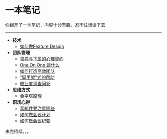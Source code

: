 # 一本笔记

你翻开了一本笔记，内容十分有趣，忍不住想读下去

---

- **技术**
    - [如何做Feature Design](tech/feature-design.md)
- **团队管理**
    - [领导与下属的心理契约](leadership/psychological-contract.md)
    - [One On One 谈什么](leadership/one-on-one.md)
    - [如何打造高效团队](leadership/efficient-team.md)
    - ["脚手架"式的帮助](leadership/scaffold.md)
    - [敬业度调查问卷](leadership/satisfaction-questionnaire.md)
- **思维方式**
    - [金字塔原理](thinking/pyramid.md)
- **职场心得**
    - [写邮件要注意哪些](business/email.md)
    - [如何做会议计划](business/meeting-agenda.md)
    - [如何做会议纪要](business/meeting-minutes.md)



未完待续。。。